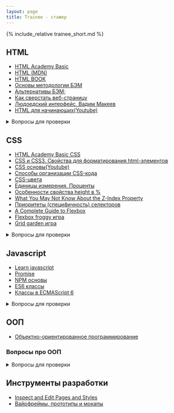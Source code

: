 ```yaml
---
layout: page
title: Trainee - стажер
---
```


{% include_relative trainee_short.md %}

## HTML
 
  * [HTML Academy Basic](https://htmlacademy.ru/courses/basic-html)
  * [HTML (MDN)](https://developer.mozilla.org/ru/docs/Web/HTML)
  * [HTML BOOK](https://html5book.ru/html-html5/)
  * [Основы методологии БЭМ](https://ru.bem.info/methodology/quick-start/)
  * [Альтернативы БЭМ](https://habr.com/ru/post/256109/);
  * [Как сверстать веб-страницу](https://habr.com/ru/post/202408/)
  * [Людоедский интерфейс, Вадим Макеев](https://www.youtube.com/watch?v=ssJsjGZE2sc)
  * [HTML для начинающих(Youtube)](https://www.youtube.com/playlist?list=PLY4rE9dstrJyeZlPWoKJr1xKVVnG4w-Hc)
  
<details><summary markdown='span'>Вопросы для проверки</summary>

  - [ ] Структура HTML-документа, основные теги и атрибуты
  - [ ] Для чего нужен `doctype`?
  - [ ] Как следует оформлять страницу, содержимое которой может быть на разных языках?
  - [ ] На что необходимо обратить внимание при разработке мультиязычных сайтов?
  - [ ] Какие есть отличия у тегов `div`, `p`, `span`, `a`?
  - [ ] Для чего отлично подойдут `data-` атрибуты, когда они полезны?
  - [ ] Представьте HTML5 как открытую веб-платформу. Из каких блоков состоит HTML5?
  - [ ] Объясните разницу между `cookie`, `sessionStorage` и `localStorage`.
  - [ ] Объясните разницу между `<script>`, `<script async>` и `<script defer>`.
  - [ ] Почему хорошей практикой считается располагать `<link>` для подключения CSS между `<head></head>`, а `<script>` для подключения JS ставить перед `</body>`? Знаете ли вы исключения?
  - [ ] Что такое прогрессивный рендеринг?
  - [ ] Что такое кроссбраузерная, адаптивная и семантическая верстка?
  - [ ] Работа с текстом, элементы (например, `b`, `i`, `strong`, `em`)?
  - [ ] Работа с таблицами в html?
      - `border-spacing`, `border-collapse`
      - `colspan`, `rowspan`
      - `table-layout`
      - `caption`
  - [ ] Как работает тег `<label>`?
  - [ ] Зачем нужны метатеги?
  - [ ] Что такое БЭМ?
    - [ ] Что такое блок?
    - [ ] Может ли блок содержать другие блоки?
    - [ ] Почему не стоит задавать внешнюю геометрию блокам?
    - [ ] Что такое элемент?
    - [ ] Может ли элемент содержать другие элементы?
    - [ ] Может ли элемент содержать блоки (блок, к которому он относится, или другие блоки)?
    - [ ] Можно ли создавать элемент элемента?
    - [ ] Может ли элемент использоваться вне блока?
    - [ ] Может ли существовать блок без элементов?
    - [ ] Что такое Модификатор?
    - [ ] Когда следует использовать булевый модификатор, а когда модификатор ключ-значение?     
    - [ ] Почему в CSS по БЭМ не рекомендуется использовать селекторы по id и по тегам?
      
</details>

## CSS 

  * [HTML Academy Basic CSS](https://htmlacademy.ru/courses/basic-css)
  * [CSS и CSS3. Свойства для форматирования html-элементов](https://html5book.ru/css-css3/)
  * [CSS основы(Youtube)](https://www.youtube.com/playlist?list=PL026CCEB5125879C2)
  * [Способы организации CSS-кода](https://habr.com/ru/post/256109/)
  * [CSS-цвета](https://html5book.ru/css-colors/)
  * [Единицы измерения. Проценты](https://learn.javascript.ru/css-units#protsenty/)
  * [Особенности свойства height в %](https://learn.javascript.ru/height-percent/)
  * [What You May Not Know About the Z-Index Property](https://webdesign.tutsplus.com/articles/what-you-may-not-know-about-the-z-index-property--webdesign-16892)
  * [Приоритеты (специфичность) селекторов](https://habr.com/ru/post/137588/)
  * [A Complete Guide to Flexbox](https://css-tricks.com/snippets/css/a-guide-to-flexbox/)
  * [Flexbox froggy игра](http://flexboxfroggy.com/)
  * [Grid garden игра](https://cssgridgarden.com/)

<details><summary markdown='span'>Вопросы для проверки</summary>

  - [ ] Как подключить CSS к HTML документу?
  - [ ] Что такое специфичность CSS селекторов и как она работает?
  - [ ] В чем разница между "сбросом" и "нормализацией" CSS? Что бы вы выбрали и почему?
  - [ ] Объясните, что такое плавающие элементы (floats) и как они работают.
  - [ ] Объясните, что такое z-index и как формируется контекст наложения.
  - [ ] Объясните, что такое блочный контекст форматирования и как он работает.
  - [ ] Какие вы знаете методы запрета обтекания (clearing) и в каких случаях они применяются?
  - [ ] Как вы решаете стилевые проблемы, связанные с особенностями браузеров?
  - [ ] Как вы обеспечиваете отображение страниц в браузерах с ограниченными возможностями? Какие приёмы/процессы вы при этом используете?
  - [ ] Какими способами можно визуально скрыть элемент (оставив его доступным только для скринридера)?
  - [ ] Использовали ли вы систему сеток, и если да, то какую вы предпочитаете?
  - [ ] Приходилось ли Вам использовать или реализовывать медиа-запросы или вёрстку под мобильные устройства?
  - [ ] Вы знакомы со стилизацией SVG?
  - [ ] Можете ли вы привести пример свойства `@media`, отличного от `screen`?
  - [ ] На что нужно обратить внимание при написании эффективного CSS?
  - [ ] Какие преимущества/недостатки в использовании CSS препроцессоров?
  - [ ] Как вы реализуете макет, который использует нестандартные шрифты?
  - [ ] Объясните, как браузер определяет, на какие элементы накладывать CSS стили?
  - [ ] Объясните, что такое псевдоэлементы и для чего они нужны.
  - [ ] Объясните своими словами, что такое блочная модель.
  - [ ] Что делает ```* { box-sizing: border-box; }```? В чем его преимущества?
  - [ ] Какие значения бывают у свойства `display`? В чём их особенность?
  - [ ] В чем разница между строчным и блочно-строчным элементом?
  - [ ] В чем разница между относительным, фиксированным, абсолютным и статически позиционированным элементом?
  - [ ] Какими CSS фреймворками вы пользовались? Что бы вы хотели в них изменить/улучшить?
  - [ ] Пользовались ли вы Flexbox или Grid?
  - [ ] Можете ли вы объяснить разницу между responsive сайтом и mobile-first?
  - [ ] В каком случае вы предпочтёте использовать `translate()` вместо абсолютного позиционирования и наоборот? И почему? 
  - [ ] Какие стили отвечают за работу с текстом(тип шрифта, цвет, размер, жирность)
  - [ ] Расскажите про размеры, отступы, позиционирование элементов.
  - [ ] Способы выравнивания по горизонтали и вертикали.
  - [ ] Что такое псевдоэлементы?
  - [ ] Что делает свойство `margin`? Какие есть особенности у отрицательных значений? Что такое margin collapsing?
  - [ ] Что делает свойство `vertical-align`? Какие у него есть значения?
  - [ ] Что такое `padding`?
  - [ ] Что такое `box-sizing`?
  - [ ] Что делает свойство `float`? Почему родитель элемента с `float` может схлопываться?
  - [ ] Что такое flexbox?
    - [ ] Что такое flex-container и flex-items?
    - [ ] Как выравнивать элементы с помощью flexbox?
  - [ ] Что такое `media-queries`?  

</details>
        
## Javascript
  * [Learn javascript](https://learn.javascript.ru/)
  * [Promise](https://habr.com/ru/company/ruvds/blog/427405/)
  * [NPM основы](https://www.youtube.com/watch?v=2e0hbjtUT-4)
  * [ES6 классы](http://jsraccoon.ru/es6-classes)
  * [Классы в ECMAScript 6](https://frontender.info/es6-classes-final/)

<details><summary markdown='span'>Вопросы для проверки</summary>

  - [ ] Что такое консоль разработчика?
  - [ ] Какие типы данных в JavaScript?
  - [ ] Как работают базовые операторы сравнения, условные операторы
  - [ ] Какие виды циклов вы знаете?
  - [ ] Что функция?
  - [ ] В чем главное отличия стрелочной функции от обычной?
  - [ ] Расскажите как устроена сборка мусора?
  - [ ] Что такое примитивы?
  - [ ] Что такое AJAX и как он работает?
  - [ ] Что такое JSON?
  - [ ] Как реализовано наследование в JS?
  - [ ] Что такое прототип? Как его создать?
  - [ ] Что такое сериализация? А десериализация
  - [ ] Сколько параметров можно передать функции?
  - [ ] Для чего используются webpack?
  - [ ] Как логировать JS ошибки с клиента
  - [ ] Замыкания в JS?
  - [ ] Разница между операторами `==` и `===`
  - [ ] Напишите регулярное выражение для проверки строк соответствующих формату даты dd.mm.yyyy
  - [ ] Что такое promise?
  - [ ] Расскажите, как работает функция this в JavaScript.
  - [ ] Какое различие между состояниями переменных: null, undefined и undeclared?
  - [ ] Где чаще всего используются анонимные функции?
  - [ ] Что такое «use strict»;? В чем преимущества и недостатки использования данного выражения?
  - [ ] Чем отличается let от var?

</details>  

## ООП

  * [Объектно-ориентированное программирование](https://ru.wikipedia.org/wiki/%D0%9E%D0%B1%D1%8A%D0%B5%D0%BA%D1%82%D0%BD%D0%BE-%D0%BE%D1%80%D0%B8%D0%B5%D0%BD%D1%82%D0%B8%D1%80%D0%BE%D0%B2%D0%B0%D0%BD%D0%BD%D0%BE%D0%B5_%D0%BF%D1%80%D0%BE%D0%B3%D1%80%D0%B0%D0%BC%D0%BC%D0%B8%D1%80%D0%BE%D0%B2%D0%B0%D0%BD%D0%B8%D0%B5)
  
### Вопросы про ООП

<details><summary markdown='span'>Вопросы для проверки</summary>

  - [ ] Что такое класс? Что такое объект? В чем их разница?
  - [ ] Что такое область видимости переменной?
  - [ ] Что такое абстрактный класс?
  - [ ] Чем абстрактный класс отличается от интерфейса
  - [ ] Расскажите основные принципы в ООП.

</details>
 
## Инструменты разработки

  * [Inspect and Edit Pages and Styles](https://developers.google.com/web/tools/chrome-devtools/inspect-styles/?utm_source=dcc&utm_medium=redirect&utm_campaign=2016q3)
  * [Вайрфреймы, прототипы и мокапы](http://projectorat.ru/wireframes-prototypes-mockups/)

